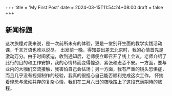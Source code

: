 +++
title = 'My First Post'
date = 2024-03-15T11:54:24+08:00
draft = false
+++

## 新闻标题 
这次旅程对我来说，是一次前所未有的体验，更是一堂别开生面的教学实践活动课，千言万语也难以说尽。
出发前一晚，得知要出差去北京时，我的心情首先是激动万分。由于时间紧迫，收到通知后，老师便立即召开了线上会议。老师介绍了此行的目的和工作安排，我的心情转而变得惶恐、紧张和忐忑不安。一方面，要与业内的大咖们交流接触，我害怕自己会怯场；另一方面，我有严重的镜头恐惧症，而且几乎没有视频制作的经验，我真的很担心自己能否顺利完成这次工作。
怀揣着惶恐与激动并存的复杂心情，我们在三月六日的夜晚踏上了这段充满期待的旅程。